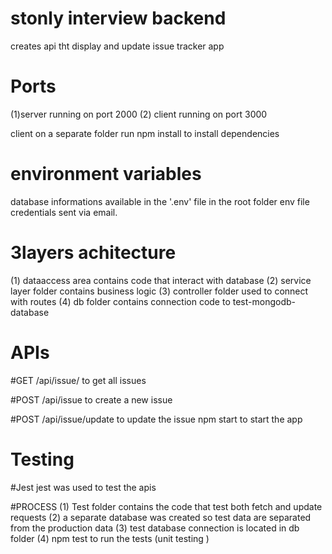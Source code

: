 # stonly interview backend
 creates api tht display and update issue tracker app

# Ports
 
(1)server running on port 2000
(2) client running on port 3000

client on a separate folder
run npm install
to install dependencies

# environment variables
database informations available in the '.env' file in the root folder
env file credentials sent via email.

#  3layers achitecture
(1) dataaccess area contains code that interact with database
(2) service layer folder contains business logic
(3) controller folder used  to connect with routes 
(4) db folder contains connection code to test-mongodb-database


# APIs
#GET /api/issue/
to get all issues

#POST /api/issue
 to create a new issue

 #POST /api/issue/update 
 to update the issue
 npm start to start the app

# Testing
#Jest 
jest was used to test the apis

#PROCESS
(1) Test folder contains the code that test both fetch and update requests
(2)  a separate database was created so test data  are separated from the production data
(3)  test database connection  is located in db folder 
(4) npm test to run the tests (unit testing )





